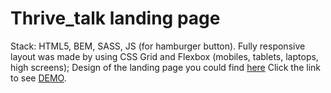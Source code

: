 # Thrive_talk landing page

Stack: HTML5, BEM, SASS, JS (for hamburger button).
Fully responsive layout was made by using CSS Grid and Flexbox (mobiles, tablets, laptops, high screens);
Design of the landing page you could find [here](https://www.figma.com/file/aHd2rHMrnzDXhowLuIQjIyVQ/ThriveTalk-Landing-Page?node-id=0%3A1)
Click the link to see  [DEMO](https://sasha39612.github.io/Thrive_talk/).
